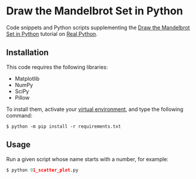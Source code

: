 # Draw the Mandelbrot Set in Python

Code snippets and Python scripts supplementing the [Draw the Mandelbrot Set in Python](https://realpython.com/mandelbrot-set-python) tutorial on [Real Python](https://realpython.com/).

## Installation

This code requires the following libraries:

- Matplotlib
- NumPy
- SciPy
- Pillow

To install them, activate your [virtual environment](https://realpython.com/python-virtual-environments-a-primer/), and type the following command:

```
$ python -m pip install -r requirements.txt
```

## Usage

Run a given script whose name starts with a number, for example:

```python
$ python 01_scatter_plot.py
```
